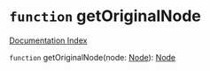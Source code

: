 # `function` getOriginalNode

[Documentation Index](../README.md)

`function` getOriginalNode(node: [Node](../interface.Node/README.md)): [Node](../interface.Node/README.md)

